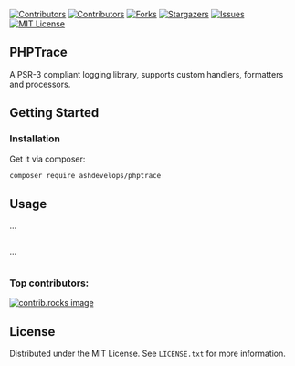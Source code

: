 [![Contributors][downloads-shield]][downloads-url]
[![Contributors][contributors-shield]][contributors-url]
[![Forks][forks-shield]][forks-url]
[![Stargazers][stars-shield]][stars-url]
[![Issues][issues-shield]][issues-url]
[![MIT License][license-shield]][license-url]

## PHPTrace

A PSR-3 compliant logging library, supports custom handlers, formatters and processors.

## Getting Started

### Installation

Get it via composer:

   ```sh
   composer require ashdevelops/phptrace
   ```

## Usage

...
```php
```


...
```php
```
### Top contributors:

<a href="https://github.com/ashdevelops/phptrace/graphs/contributors">
  <img src="https://contrib.rocks/image?repo=ashdevelops/phptrace" alt="contrib.rocks image" />
</a>

## License

Distributed under the MIT License. See `LICENSE.txt` for more information.

[downloads-shield]: https://img.shields.io/packagist/dt/ashdevelops/phptrace.svg?style=for-the-badge
[contributors-shield]: https://img.shields.io/github/contributors/ashdevelops/phptrace.svg?style=for-the-badge
[downloads-url]: https://packagist.org/packages/ashdevelops/phptrace
[contributors-url]: https://github.com/ashdevelops/phptrace/graphs/contributors
[forks-shield]: https://img.shields.io/github/forks/ashdevelops/phptrace.svg?style=for-the-badge
[forks-url]: https://github.com/ashdevelops/phptrace/network/members
[stars-shield]: https://img.shields.io/github/stars/ashdevelops/phptrace.svg?style=for-the-badge
[stars-url]: https://github.com/ashdevelops/phptrace/stargazers
[issues-shield]: https://img.shields.io/github/issues/ashdevelops/phptrace.svg?style=for-the-badge
[issues-url]: https://github.com/ashdevelops/phptrace/issues
[license-shield]: https://img.shields.io/github/license/ashdevelops/phptrace.svg?style=for-the-badge
[license-url]: https://github.com/ashdevelops/phptrace/blob/master/LICENSE.txt
[package-name]: ashdevelops/phptrace